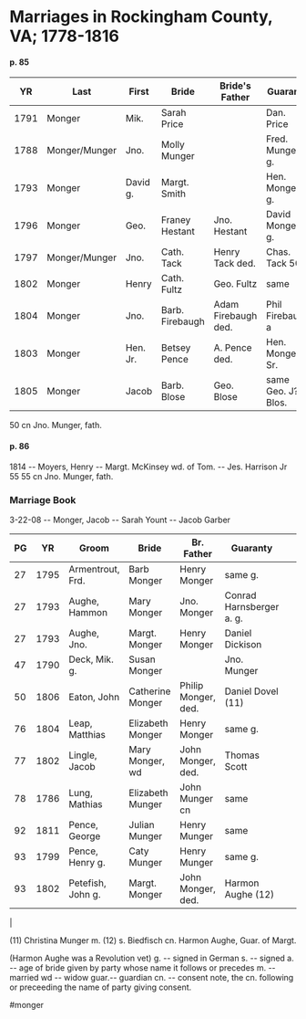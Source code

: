 # Marriages in Rockingham County, VA; 1778-1816

#### p. 85
| YR   | Last          | First    | Bride           | Bride's Father      | Guaranty           |
| ---- | ------------- | -------- | --------------- | ------------------- | ------------------ |
| 1791 | Monger        | Mik.     | Sarah Price     |                     | Dan. Price         |
| 1788 | Monger/Munger | Jno.     | Molly Munger    |                     | Fred. Munger, g.   |
| 1793 | Monger        | David g. | Margt. Smith    |                     | Hen. Monger g.     |
| 1796 | Monger        | Geo.     | Franey Hestant  | Jno. Hestant        | David Monger g.    |
| 1797 | Monger/Munger | Jno.     | Cath. Tack      | Henry Tack ded.     | Chas. Tack 50    |
| 1802 | Monger        | Henry    | Cath. Fultz     | Geo. Fultz          | same               |
| 1804 | Monger        | Jno.     | Barb. Firebaugh | Adam Firebaugh ded. | Phil Firebaugh a   |
| 1803 | Monger        | Hen. Jr. | Betsey Pence    | A. Pence ded.       | Hen. Monger, Sr.   |
| 1805 | Monger        | Jacob    | Barb. Blose     | Geo. Blose          | same Geo. J? Blos. | |

50 cn Jno. Munger, fath.


#### p. 86

1814 -- Moyers, Henry -- Margt. McKinsey wd. of Tom. -- Jes. Harrison Jr 55
55 cn Jno. Munger, fath.


### Marriage Book
3-22-08  -- Monger, Jacob -- Sarah Yount -- Jacob Garber


| PG  | YR   | Groom             | Bride            | Br. Father          | Guaranty                 |     |     |
| --- | ---- | ----------------- | ---------------- | ------------------- | ------------------------ | --- | --- |
| 27  | 1795 | Armentrout, Frd.  | Barb Monger      | Henry Monger        | same g.                  |     |     |
| 27  | 1793 | Aughe, Hammon     | Mary Monger      | Jno. Monger         | Conrad Harnsberger a. g. |     |     |
| 27  | 1793 | Aughe, Jno.       | Margt. Monger    | Henry Monger        | Daniel Dickison          |     |     |
| 47  | 1790 | Deck, Mik. g.     | Susan Monger     |                     | Jno. Munger              |     |     |
| 50  | 1806 | Eaton, John       | Catherine Monger | Philip Monger, ded. | Daniel Dovel (11)        |     |     |
| 76  | 1804 | Leap, Matthias    | Elizabeth Monger | Henry Monger        | same g.                  |     |     |
| 77  | 1802 | Lingle, Jacob     | Mary Monger, wd  | John Monger, ded.   | Thomas Scott             |     |     |
| 78  | 1786 | Lung, Mathias     | Elizabeth Munger | John Munger cn      | same                     |     |     |
| 92  | 1811 | Pence, George     | Julian Munger    | Henry Munger        | same                     |     |     |
| 93  | 1799 | Pence, Henry g.   | Caty Munger      | Henry Munger        | same g.                  |     |     |
| 93  | 1802 | Petefish, John g. | Margt. Monger    | John Monger, ded.   | Harmon Aughe (12)        |     |     |
| 

(11) Christina Munger m.
(12) s. Biedfisch cn. Harmon Aughe, Guar. of Margt.

(Harmon Aughe was a Revolution vet)
g. -- signed in German
s. -- signed
a. -- age of bride given by party whose name it follows or precedes
m. -- married
wd -- widow
guar.-- guardian
cn. -- consent note, the cn. following or preceeding the name of party giving consent.



#monger
